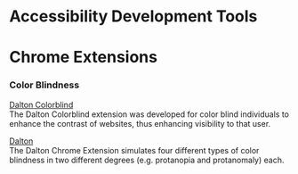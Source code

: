 Accessibility Development Tools
===============================

# Chrome Extensions

<h3>Color Blindness</h3>

[Dalton Colorblind](https://chrome.google.com/webstore/detail/colorblind-dalton-for-goo/afcafnelafcgjinkaeohkalmfececool?hl=en)  
The Dalton Colorblind extension was developed for color blind individuals to enhance the contrast of websites, thus enhancing visibility to that user.


[Dalton](https://chrome.google.com/webstore/detail/dalton/imknobcnmlabealhbhfhpbfodgbbdnfa?hl=en)  
The Dalton Chrome Extension simulates four different types of color blindness in two different degrees (e.g. protanopia and protanomaly) each.
